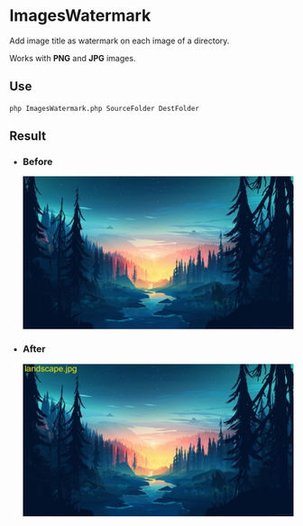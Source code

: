 # ImagesWatermark

Add image title as watermark on each image of a directory.

Works with **PNG** and **JPG** images.

## Use

```
php ImagesWatermark.php SourceFolder DestFolder
```

## Result

- ### Before
    ![](example/before.jpg)

- ### After
    ![](example/after.jpg)